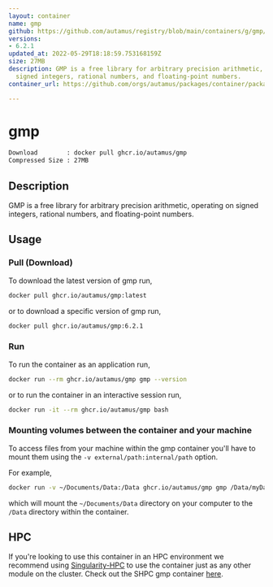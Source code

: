 ```yaml
---
layout: container
name: gmp
github: https://github.com/autamus/registry/blob/main/containers/g/gmp/spack.yaml
versions:
- 6.2.1
updated_at: 2022-05-29T18:18:59.753168159Z
size: 27MB
description: GMP is a free library for arbitrary precision arithmetic, operating on
  signed integers, rational numbers, and floating-point numbers.
container_url: https://github.com/orgs/autamus/packages/container/package/gmp

---
```

# gmp
```bash 
Download        : docker pull ghcr.io/autamus/gmp
Compressed Size : 27MB
```

## Description
GMP is a free library for arbitrary precision arithmetic, operating on signed integers, rational numbers, and floating-point numbers.

## Usage
### Pull (Download)
To download the latest version of gmp run,

```bash
docker pull ghcr.io/autamus/gmp:latest
```

or to download a specific version of gmp run,

```bash
docker pull ghcr.io/autamus/gmp:6.2.1
```
### Run
To run the container as an application run,
```bash
docker run --rm ghcr.io/autamus/gmp gmp --version
```

or to run the container in an interactive session run,
```bash
docker run -it --rm ghcr.io/autamus/gmp bash
```

### Mounting volumes between the container and your machine
To access files from your machine within the gmp container you'll have to mount them using the `-v external/path:internal/path` option.

For example,
```bash
docker run -v ~/Documents/Data:/Data ghcr.io/autamus/gmp gmp /Data/myData.csv
```
which will mount the `~/Documents/Data` directory on your computer to the `/Data` directory within the container.

## HPC
If you're looking to use this container in an HPC environment we recommend using [Singularity-HPC](https://singularity-hpc.readthedocs.io) to use the container just as any other module on the cluster. Check out the SHPC gmp container [here](https://singularityhub.github.io/singularity-hpc/r/ghcr.io-autamus-gmp/).